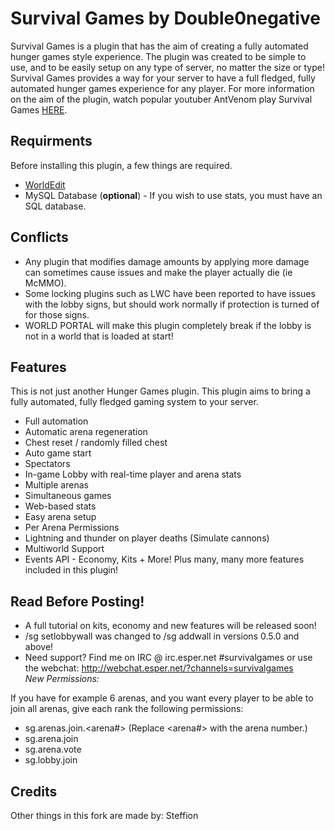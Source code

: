 Survival Games by Double0negative
=================================
Survival Games is a plugin that has the aim of creating a fully automated hunger games style experience. The plugin was created to be simple to use, and to be easily setup on any type of server, no matter the size or type! Survival Games provides a way for your server to have a full fledged, fully automated hunger games experience for any player. For more information on the aim of the plugin, watch popular youtuber AntVenom play Survival Games [HERE](http://www.youtube.com/watch?v=Lxqk1SRqW6I).

Requirments
-----------
Before installing this plugin, a few things are required.
 - [WorldEdit](http://dev.bukkit.org/server-mods/worldedit/)
 - MySQL Database (**optional**) - If you wish to use stats, you must have an SQL database.

Conflicts
---------
 - Any plugin that modifies damage amounts by applying more damage can sometimes cause issues and make the player actually die (ie McMMO).
 - Some locking plugins such as LWC have been reported to have issues with the lobby signs, but should work normally if protection is turned of for those signs.
 - WORLD PORTAL will make this plugin completely break if the lobby is not in a world that is loaded at start!  

Features
--------
This is not just another Hunger Games plugin. This plugin aims to bring a fully automated, fully fledged gaming system to your server.
 - Full automation
 - Automatic arena regeneration
 - Chest reset / randomly filled chest
 - Auto game start
 - Spectators
 - In-game Lobby with real-time player and arena stats
 - Multiple arenas
 - Simultaneous games
 - Web-based stats
 - Easy arena setup
 - Per Arena Permissions
 - Lightning and thunder on player deaths (Simulate cannons)
 - Multiworld Support
 - Events API - Economy, Kits + More!
Plus many, many more features included in this plugin!

Read Before Posting!
--------------------
 - A full tutorial on kits, economy and new features will be released soon!
 - /sg setlobbywall was changed to /sg addwall <arena> in versions 0.5.0 and above!
 - Need support? Find me on IRC @ irc.esper.net #survivalgames or use the webchat: http://webchat.esper.net/?channels=survivalgames  
*New Permissions:*

If you have for example 6 arenas, and you want every player to be able to join all arenas, give each rank the following permissions:

 - sg.arenas.join.<arena#> (Replace <arena#> with the arena number.)
 - sg.arena.join
 - sg.arena.vote
 - sg.lobby.join
 
 Credits
 --------------------
 Other things in this fork are made by:
 Steffion

